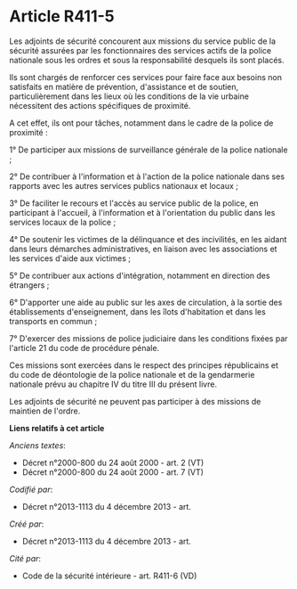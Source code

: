 # Article R411-5

Les adjoints de sécurité concourent aux missions du service public de la sécurité assurées par les fonctionnaires des
services actifs de la police nationale sous les ordres et sous la responsabilité desquels ils sont placés.

Ils sont chargés de renforcer ces services pour faire face aux besoins non satisfaits en matière de prévention, d'assistance
et de soutien, particulièrement dans les lieux où les conditions de la vie urbaine nécessitent des actions spécifiques de
proximité.

A cet effet, ils ont pour tâches, notamment dans le cadre de la police de proximité :

1° De participer aux missions de surveillance générale de la police nationale ;

2° De contribuer à l'information et à l'action de la police nationale dans ses rapports avec les autres services publics
nationaux et locaux ;

3° De faciliter le recours et l'accès au service public de la police, en participant à l'accueil, à l'information et à
l'orientation du public dans les services locaux de la police ;

4° De soutenir les victimes de la délinquance et des incivilités, en les aidant dans leurs démarches administratives, en
liaison avec les associations et les services d'aide aux victimes ;

5° De contribuer aux actions d'intégration, notamment en direction des étrangers ;

6° D'apporter une aide au public sur les axes de circulation, à la sortie des établissements d'enseignement, dans les îlots
d'habitation et dans les transports en commun ;

7° D'exercer des missions de police judiciaire dans les conditions fixées par l'article 21 du code de procédure pénale.

Ces missions sont exercées dans le respect des principes républicains et du code de déontologie de la police nationale et de
la gendarmerie nationale prévu au chapitre IV du titre III du présent livre.

Les adjoints de sécurité ne peuvent pas participer à des missions de maintien de l'ordre.

**Liens relatifs à cet article**

_Anciens textes_:

  - Décret n°2000-800 du 24 août 2000 - art. 2 (VT)
  - Décret n°2000-800 du 24 août 2000 - art. 7 (VT)

_Codifié par_:

  - Décret n°2013-1113 du 4 décembre 2013 - art.

_Créé par_:

  - Décret n°2013-1113 du 4 décembre 2013 - art.

_Cité par_:

  - Code de la sécurité intérieure - art. R411-6 (VD)
